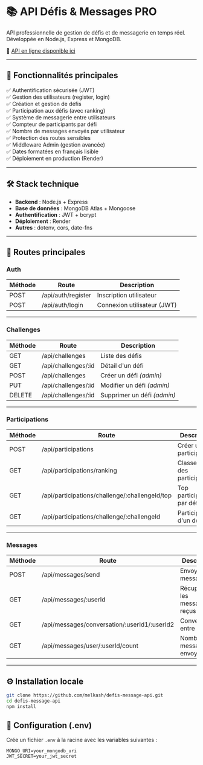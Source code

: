 # 📚 API Défis & Messages PRO

API professionnelle de gestion de défis et de messagerie en temps réel.  
Développée en Node.js, Express et MongoDB.

🔗 [API en ligne disponible ici](https://defis-message-api.onrender.com/)

---

## 🚀 Fonctionnalités principales

✅ Authentification sécurisée (JWT)  
✅ Gestion des utilisateurs (register, login)  
✅ Création et gestion de défis  
✅ Participation aux défis (avec ranking)  
✅ Système de messagerie entre utilisateurs  
✅ Compteur de participants par défi  
✅ Nombre de messages envoyés par utilisateur  
✅ Protection des routes sensibles  
✅ Middleware Admin (gestion avancée)  
✅ Dates formatées en français lisible  
✅ Déploiement en production (Render)

---

## 🛠️ Stack technique

- **Backend** : Node.js + Express  
- **Base de données** : MongoDB Atlas + Mongoose  
- **Authentification** : JWT + bcrypt  
- **Déploiement** : Render  
- **Autres** : dotenv, cors, date-fns  

---

## 🔐 Routes principales

### Auth

| Méthode | Route | Description |
|---------|-------|-------------|
| POST    | /api/auth/register | Inscription utilisateur |
| POST    | /api/auth/login    | Connexion utilisateur (JWT) |

---

### Challenges

| Méthode | Route | Description |
|---------|-------|-------------|
| GET     | /api/challenges            | Liste des défis |
| GET     | /api/challenges/:id        | Détail d'un défi |
| POST    | /api/challenges            | Créer un défi *(admin)* |
| PUT     | /api/challenges/:id        | Modifier un défi *(admin)* |
| DELETE  | /api/challenges/:id        | Supprimer un défi *(admin)* |

---

### Participations

| Méthode | Route | Description |
|---------|-------|-------------|
| POST    | /api/participations        | Créer une participation |
| GET     | /api/participations/ranking | Classement des participants |
| GET     | /api/participations/challenge/:challengeId/top | Top participants par défi |
| GET     | /api/participations/challenge/:challengeId | Participations d'un défi |

---

### Messages

| Méthode | Route | Description |
|---------|-------|-------------|
| POST    | /api/messages/send        | Envoyer un message |
| GET     | /api/messages/:userId     | Récupérer les messages reçus |
| GET     | /api/messages/conversation/:userId1/:userId2 | Conversation entre 2 users |
| GET     | /api/messages/user/:userId/count | Nombre de messages envoyés |

---

## ⚙️ Installation locale

```bash
git clone https://github.com/melkash/defis-message-api.git
cd defis-message-api
npm install
```
## 📁 Configuration (.env)

Crée un fichier `.env` à la racine avec les variables suivantes :

```env
MONGO_URI=your_mongodb_uri
JWT_SECRET=your_jwt_secret
```

